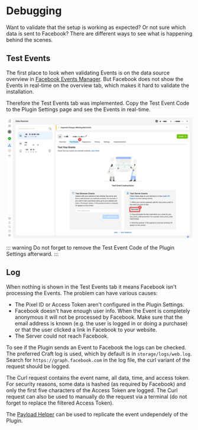 # Debugging

Want to validate that the setup is working as expected? Or not sure which data is sent to Facebook? There are different ways to see what is happening behind the scenes.


## Test Events

The first place to look when validating Events is on the data source overview in [Facebook Events Manager](https://facebook.com/events_manager). But Facebook does not show the Events in real-time on the overview tab, which makes it hard to validate the installation.

Therefore the Test Events tab was implemented. Copy the Test Event Code to the Plugin Settings page and see the Events in real-time.

![Screenshot](../assets/facebook-events-manager-test-code.jpg)

::: warning
Do not forget to remove the Test Event Code of the Plugin Settings afterward.
:::


## Log

When nothing is shown in the Test Events tab it means Facebook isn't processing the Events. The problem can have various causes:

- The Pixel ID or Access Token aren't configured in the Plugin Settings.
- Facebook doesn't have enough user info. When the Event is completely anonymous it will not be processed by Facebook. Make sure that the email address is known (e.g. the user is logged in or doing a purchase) or that the user clicked a link in Facebook to your website.
- The Server could not reach Facebook.

To see if the Plugin sends an Event to Facebook the logs can be checked. The preferred Craft log is used, which by default is in `storage/logs/web.log`. Search for `https://graph.facebook.com` in the log file, the curl variant of the request should be logged.

The Curl request contains the event name, all data, time, and access token. For security reasons, some data is hashed (as required by Facebook) and only the first five characters of the Access Token are logged. The Curl request can also be used to manually do the request via a terminal (do not forget to replace the filtered Access Token).

The [Payload Helper](https://developers.facebook.com/docs/marketing-api/conversions-api/payload-helper) can be used to replicate the event undependely of the Plugin.
